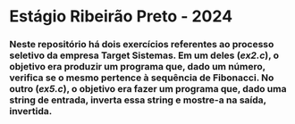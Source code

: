 # Estágio Ribeirão Preto - 2024
### Neste repositório há dois exercícios referentes ao processo seletivo da empresa Target Sistemas. Em um deles (*ex2.c*), o objetivo era produzir um programa que, dado um número, verifica se o mesmo pertence à sequência de Fibonacci. No outro (*ex5.c*), o objetivo era fazer um programa que, dado uma string de entrada, inverta essa string e mostre-a na saída, invertida.
